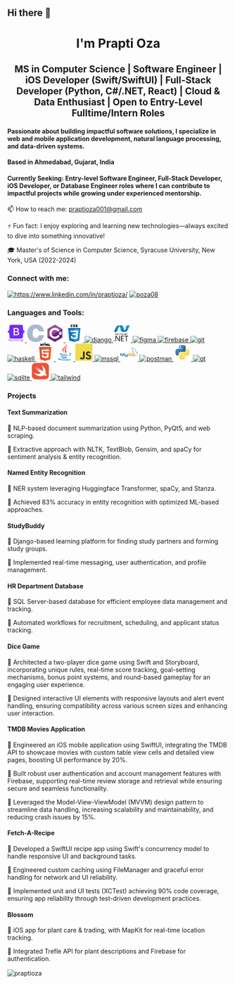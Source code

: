 ## Hi there 👋

<h1 align="center">I'm Prapti Oza </h1>
<h2 align="center"> MS in Computer Science | Software Engineer | iOS Developer (Swift/SwiftUI) | Full-Stack Developer (Python, C#/.NET, React) | Cloud & Data Enthusiast | Open to Entry-Level Fulltime/Intern Roles </h3>

<h4> Passionate about building impactful software solutions, I specialize in web and mobile application development, natural language processing, and data-driven systems. </h4>
  
<h4> Based in Ahmedabad, Gujarat, India </h4>

<h4>Currently Seeking: Entry-level Software Engineer, Full-Stack Developer, iOS Developer, or Database Engineer roles where I can contribute to impactful projects while growing under experienced mentorship. </h4>

📫 How to reach me: praptioza001@gmail.com

⚡ Fun fact: I enjoy exploring and learning new technologies—always excited to dive into something innovative!

🎓 Master's of Science in Computer Science, Syracuse University, New York, USA (2022-2024)


<h3 align="left">Connect with me:</h3>
<p align="left">
<a href="https://linkedin.com/in/https://www.linkedin.com/in/praptioza/" target="blank"><img align="center" src="https://raw.githubusercontent.com/rahuldkjain/github-profile-readme-generator/master/src/images/icons/Social/linked-in-alt.svg" alt="https://www.linkedin.com/in/praptioza/" height="30" width="40" /></a>
<a href="https://www.leetcode.com/poza08" target="blank"><img align="center" src="https://raw.githubusercontent.com/rahuldkjain/github-profile-readme-generator/master/src/images/icons/Social/leet-code.svg" alt="poza08" height="30" width="40" /></a>
</p>

<h3 align="left">Languages and Tools:</h3>
<p align="left"> <a href="https://getbootstrap.com" target="_blank" rel="noreferrer"> <img src="https://raw.githubusercontent.com/devicons/devicon/master/icons/bootstrap/bootstrap-plain-wordmark.svg" alt="bootstrap" width="40" height="40"/> </a> <a href="https://www.cprogramming.com/" target="_blank" rel="noreferrer"> <img src="https://raw.githubusercontent.com/devicons/devicon/master/icons/c/c-original.svg" alt="c" width="40" height="40"/> </a> <a href="https://www.w3schools.com/cs/" target="_blank" rel="noreferrer"> <img src="https://raw.githubusercontent.com/devicons/devicon/master/icons/csharp/csharp-original.svg" alt="csharp" width="40" height="40"/> </a> <a href="https://www.w3schools.com/css/" target="_blank" rel="noreferrer"> <img src="https://raw.githubusercontent.com/devicons/devicon/master/icons/css3/css3-original-wordmark.svg" alt="css3" width="40" height="40"/> </a> <a href="https://www.djangoproject.com/" target="_blank" rel="noreferrer"> <img src="https://cdn.worldvectorlogo.com/logos/django.svg" alt="django" width="40" height="40"/> </a> <a href="https://dotnet.microsoft.com/" target="_blank" rel="noreferrer"> <img src="https://raw.githubusercontent.com/devicons/devicon/master/icons/dot-net/dot-net-original-wordmark.svg" alt="dotnet" width="40" height="40"/> </a> <a href="https://www.figma.com/" target="_blank" rel="noreferrer"> <img src="https://www.vectorlogo.zone/logos/figma/figma-icon.svg" alt="figma" width="40" height="40"/> </a> <a href="https://firebase.google.com/" target="_blank" rel="noreferrer"> <img src="https://www.vectorlogo.zone/logos/firebase/firebase-icon.svg" alt="firebase" width="40" height="40"/> </a> <a href="https://git-scm.com/" target="_blank" rel="noreferrer"> <img src="https://www.vectorlogo.zone/logos/git-scm/git-scm-icon.svg" alt="git" width="40" height="40"/> </a> <a href="https://www.haskell.org/" target="_blank" rel="noreferrer"> <img src="https://upload.wikimedia.org/wikipedia/commons/1/1c/Haskell-Logo.svg" alt="haskell" width="40" height="40"/> </a> <a href="https://www.w3.org/html/" target="_blank" rel="noreferrer"> <img src="https://raw.githubusercontent.com/devicons/devicon/master/icons/html5/html5-original-wordmark.svg" alt="html5" width="40" height="40"/> </a> <a href="https://www.java.com" target="_blank" rel="noreferrer"> <img src="https://raw.githubusercontent.com/devicons/devicon/master/icons/java/java-original.svg" alt="java" width="40" height="40"/> </a> <a href="https://developer.mozilla.org/en-US/docs/Web/JavaScript" target="_blank" rel="noreferrer"> <img src="https://raw.githubusercontent.com/devicons/devicon/master/icons/javascript/javascript-original.svg" alt="javascript" width="40" height="40"/> </a> <a href="https://www.microsoft.com/en-us/sql-server" target="_blank" rel="noreferrer"> <img src="https://www.svgrepo.com/show/303229/microsoft-sql-server-logo.svg" alt="mssql" width="40" height="40"/> </a> <a href="https://www.mysql.com/" target="_blank" rel="noreferrer"> <img src="https://raw.githubusercontent.com/devicons/devicon/master/icons/mysql/mysql-original-wordmark.svg" alt="mysql" width="40" height="40"/> </a> <a href="https://postman.com" target="_blank" rel="noreferrer"> <img src="https://www.vectorlogo.zone/logos/getpostman/getpostman-icon.svg" alt="postman" width="40" height="40"/> </a> <a href="https://www.python.org" target="_blank" rel="noreferrer"> <img src="https://raw.githubusercontent.com/devicons/devicon/master/icons/python/python-original.svg" alt="python" width="40" height="40"/> </a> <a href="https://www.qt.io/" target="_blank" rel="noreferrer"> <img src="https://upload.wikimedia.org/wikipedia/commons/0/0b/Qt_logo_2016.svg" alt="qt" width="40" height="40"/> </a> <a href="https://www.sqlite.org/" target="_blank" rel="noreferrer"> <img src="https://www.vectorlogo.zone/logos/sqlite/sqlite-icon.svg" alt="sqlite" width="40" height="40"/> </a> <a href="https://developer.apple.com/swift/" target="_blank" rel="noreferrer"> <img src="https://raw.githubusercontent.com/devicons/devicon/master/icons/swift/swift-original.svg" alt="swift" width="40" height="40"/> </a> <a href="https://tailwindcss.com/" target="_blank" rel="noreferrer"> <img src="https://www.vectorlogo.zone/logos/tailwindcss/tailwindcss-icon.svg" alt="tailwind" width="40" height="40"/> </a> </p>

<h3 align="left"> Projects </h3>

<h4> Text Summarization </h4>
🔹 NLP-based document summarization using Python, PyQt5, and web scraping.  

🔹 Extractive approach with NLTK, TextBlob, Gensim, and spaCy for sentiment analysis & entity recognition.  


<h4> Named Entity Recognition </h4> 
🔹 NER system leveraging Huggingface Transformer, spaCy, and Stanza.  

🔹 Achieved 83% accuracy in entity recognition with optimized ML-based approaches.  


<h4> StudyBuddy </h4>
🔹 Django-based learning platform for finding study partners and forming study groups.  

🔹 Implemented real-time messaging, user authentication, and profile management.  


<h4> HR Department Database </h4> 
🔹 SQL Server-based database for efficient employee data management and tracking.  

🔹 Automated workflows for recruitment, scheduling, and applicant status tracking.  


<h4> Dice Game </h4>
🔹 Architected a two-player dice game using Swift and Storyboard, incorporating unique rules, real-time score tracking, goal-setting mechanisms, bonus point systems, and round-based gameplay for an engaging user experience.  

🔹 Designed interactive UI elements with responsive layouts and alert event handling, ensuring compatibility across various screen sizes and enhancing user interaction.  


<h4> TMDB Movies Application </h4>
🔹 Engineered an iOS mobile application using SwiftUI, integrating the TMDB API to showcase movies with custom table view cells and detailed view pages, boosting UI performance by 20%.  

🔹 Built robust user authentication and account management features with Firebase, supporting real-time review storage and retrieval while ensuring secure and seamless functionality.  

🔹 Leveraged the Model-View-ViewModel (MVVM) design pattern to streamline data handling, increasing scalability and maintainability, and reducing crash issues by 15%.  

<h4> Fetch-A-Recipe </h4>
🔹 Developed a SwiftUI recipe app using Swift's concurrency model to handle responsive UI and background tasks.   

🔹 Engineered custom caching using FileManager and graceful error handling for network and UI reliability.   

🔹 Implemented unit and UI tests (XCTest) achieving 90% code coverage, ensuring app reliability through test-driven development practices.

<h4> Blossom </h4>
🔹 iOS app for plant care & trading, with MapKit for real-time location tracking.  

🔹 Integrated Trefle API for plant descriptions and Firebase for authentication.  


<p><img align="center" src="https://github-readme-stats.vercel.app/api/top-langs?username=praptioza&show_icons=true&locale=en&layout=compact" alt="praptioza" /></p>
